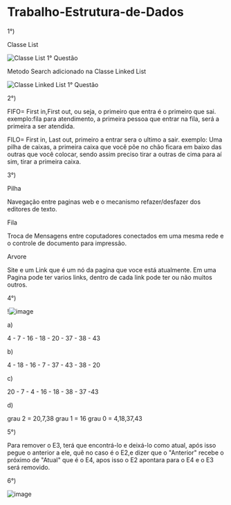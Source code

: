 # Trabalho-Estrutura-de-Dados
 
 1°)
 
 Classe List
  
 ![Classe List 1° Questão](https://user-images.githubusercontent.com/112532643/207937352-8f8b176c-c941-4f63-a0e9-68809cad3f11.png)

  Metodo Search adicionado na Classe Linked List
  
  ![Classe Linked List 1° Questão](https://user-images.githubusercontent.com/112532643/207937642-04503c8c-fa20-4294-977b-6c556d022f13.png)


2°)

FIFO= First in,First out, ou seja, o primeiro que entra é o primeiro que sai.
exemplo:fila para atendimento, a primeira pessoa que entrar na fila, será a primeira a ser atendida.

FILO= First in, Last out, primeiro a entrar sera o ultimo a sair.
exemplo: Uma pilha de caixas, a primeira caixa que você põe no chão ficara em baixo das outras que você colocar, sendo assim preciso tirar a outras de cima para aí sim, tirar a primeira caixa.


3°)

Pilha

Navegação entre paginas web e o mecanismo refazer/desfazer dos editores de texto.

Fila

Troca de Mensagens entre coputadores conectados em uma mesma rede e o controle de documento para impressão.

Arvore

Site e um Link que é um nó da pagina que voce está atualmente.
Em uma Pagina pode ter varios links, dentro de cada link pode ter ou não muitos outros.

4°)


!![image](https://user-images.githubusercontent.com/112532643/207990623-8f7a56c4-bfc2-4965-b0df-795e0c2c18e6.png)


a)
 
4 - 7 - 16 - 18 - 20 - 37 - 38 - 43

b)

4 - 18 - 16 - 7 - 37 - 43 - 38 - 20

c)

20 - 7 - 4 - 16 - 18 - 38 - 37 -43

d)

grau 2 = 20,7,38
grau 1 = 16
grau 0 = 4,18,37,43
	

5°)

Para remover o E3, terá que encontrá-lo e deixá-lo como atual, após isso pegue o anterior a ele, quê no caso é o E2,e dizer que o "Anterior" recebe o próximo de "Atual" que é o E4, apos isso o E2 apontara para o E4 e o E3 será removido.

6°)

![image](https://user-images.githubusercontent.com/112532643/207994817-1836cb03-9475-4590-a4ed-797377d087e8.png)
